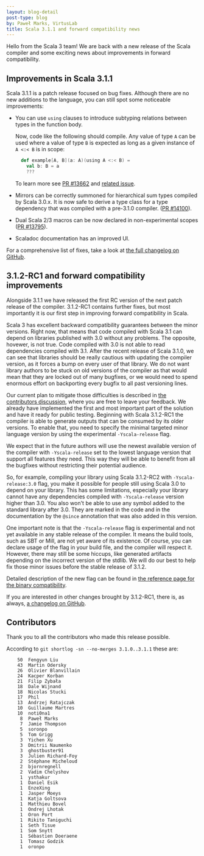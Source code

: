 ```yaml
---
layout: blog-detail
post-type: blog
by: Paweł Marks, VirtusLab
title: Scala 3.1.1 and forward compatibility news
---
```


Hello from the Scala 3 team! We are back with a new release of the Scala compiler and some exciting news about improvements in forward compatibility.

## Improvements in Scala 3.1.1

Scala 3.1.1 is a patch release focused on bug fixes. Although there are no new additions to the language, you can still spot some noticeable improvements:

- You can use `using` clauses to introduce subtyping relations between types in the function body.

  Now, code like the following should compile. Any value of type `A` can be used where a value of type `B` is expected as long as a given instance of `A <:< B` is in scope:

  ```scala
    def example[A, B](a: A)(using A <:< B) =
      val b: B = a
      ???
  ```

  To learn more see [PR #13662](https://github.com/lampepfl/dotty/pull/13662) and [related issue](https://github.com/lampepfl/dotty/issues/12955).
- Mirrors can be correctly summoned for hierarchical sum types compiled by Scala 3.0.x. It is now safe to derive a type class for a type dependency that was compiled with a pre-3.1.0 compiler. ([PR #14100](https://github.com/lampepfl/dotty/pull/14100)).
- Dual Scala 2/3 macros can be now declared in non-experimental scopes ([PR #13795](https://github.com/lampepfl/dotty/pull/13795)).
- Scaladoc documentation has an improved UI.

For a comprehensive list of fixes, take a look at [the full changelog on GitHub](https://github.com/lampepfl/dotty/releases/tag/3.1.1).

## 3.1.2-RC1 and forward compatibility improvements

Alongside 3.1.1 we have released the first RC version of the next patch release of the compiler. 3.1.2-RC1 contains further fixes, but most importantly it is our first step in improving forward compatibility in Scala.

Scala 3 has excellent backward compatibility guarantees between the minor versions. Right now, that means that code compiled with Scala 3.1 can depend on libraries published with 3.0 without any problems. The opposite, hovewer, is not true. Code compiled with 3.0 is not able to read dependencies compiled with 3.1. After the recent release of Scala 3.1.0, we can see that libraries should be really cautious with updating the compiler version, as it forces a bump on every user of that library. We do not want library authors to be stuck on old versions of the compiler as that would mean that they are locked out of many bugfixes, or we would need to spend enormous effort on backporting every bugfix to all past versioning lines.

Our current plan to mitigate those difficulties is described in [the contributors discussion](https://contributors.scala-lang.org/t/improving-scala-3-forward-compatibility/5298), where you are free to leave your feedback. We already have implemented the first and most important part of the solution and have it ready for public testing. Beginning with Scala 3.1.2-RC1 the compiler is able to generate outputs that can be consumed by its older versions. To enable that, you need to specify the minimal targeted minor language version by using the experimental `-Yscala-release` flag.

We expect that in the future authors will use the newest available version of the compiler with `-Yscala-release` set to the lowest language version that support all features they need. This way they will be able to benefit from all the bugfixes without restricting their potential audience.

So, for example, compiling your library using Scala 3.1.2-RC2 with `-Yscala-release:3.0` flag, you make it possible for people still using Scala 3.0 to depend on your library. This has some limitations, especially your library cannot have any dependencies compiled with `-Yscala-release` version higher than 3.0. You also won't be able to use any symbol added to the standard library after 3.0. They are marked in the code and in the documentation by the `@since` annotation that was also added in this version.

One important note is that the `-Yscala-release` flag is experimental and not yet available in any stable release of the compiler. It means the build tools, such as SBT or Mill, are not yet aware of its existence. Of course, you can declare usage of the flag in your build file, and the compiler will respect it. However, there may still be some hiccups, like generated artifacts depending on the incorrect version of the stdlib. We will do our best to help fix those minor issues before the stable release of 3.1.2.

Detailed description of the new flag can be found in [the reference page for the binary compatibility](https://docs.scala-lang.org/scala3/reference/language-versions/binary-compatibility.html).

If you are interested in other changes brought by 3.1.2-RC1, there is, as always, [a changelog on GitHub](https://github.com/lampepfl/dotty/releases/tag/3.1.2-RC1).

## Contributors

Thank you to all the contributors who made this release possible.

According to `git shortlog -sn --no-merges 3.1.0..3.1.1` these are:

```
    50  Fengyun Liu
    43  Martin Odersky
    26  Olivier Blanvillain
    24  Kacper Korban
    21  Filip Zybała
    18  Dale Wijnand
    18  Nicolas Stucki
    17  Phil
    13  Andrzej Ratajczak
    10  Guillaume Martres
    10  noti0na1
     8  Paweł Marks
     7  Jamie Thompson
     5  soronpo
     5  Tom Grigg
     3  Yichen Xu
     3  Dmitrii Naumenko
     3  ghostbuster91
     3  Julien Richard-Foy
     2  Stéphane Micheloud
     2  bjornregnell
     2  Vadim Chelyshov
     1  ysthakur
     1  Daniel Esik
     1  EnzeXing
     1  Jasper Moeys
     1  Katja Goltsova
     1  Matthieu Bovel
     1  Ondrej Lhotak
     1  Oron Port
     1  Rikito Taniguchi
     1  Seth Tisue
     1  Som Snytt
     1  Sébastien Doeraene
     1  Tomasz Godzik
     1  oronpo
```
